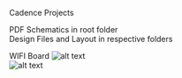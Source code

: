 Cadence Projects   

PDF Schematics in root folder  
Design Files and Layout in respective folders  

WIFI Board
![alt text](https://github.com/johnpolakow/Cadence_Projects/tree/main/img/wifi_front.png?raw=true)   
![alt text](https://github.com/johnpolakow/Cadence_Projects/tree/main/img/wifi_back.png?raw=true)   
